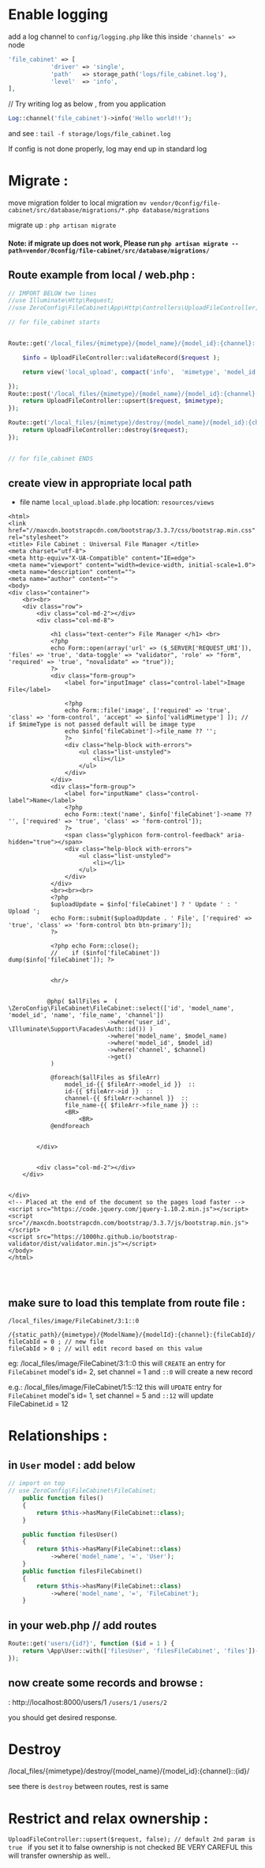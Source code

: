 # Enable logging 

add a log channel to `config/logging.php` like this  inside `'channels' => ` node

```php
'file_cabinet' => [
            'driver' => 'single',
            'path'   => storage_path('logs/file_cabinet.log'),
            'level'  => 'info',
], 
```

// Try writing log as below , from you application 
```php
Log::channel('file_cabinet')->info('Hello world!!');
```

and see : `tail -f storage/logs/file_cabinet.log`

If config is not done properly, log may end up in standard log 




# Migrate  : 

move migration folder to local migration `mv vendor/0config/file-cabinet/src/database/migrations/*.php database/migrations`

migrate up : `php artisan migrate`

#### Note: if migrate up does not work, Please run `php artisan migrate --path=vendor/0config/file-cabinet/src/database/migrations/`






## Route example from local / web.php : 

```php
// IMPORT BELOW two lines 
//use Illuminate\Http\Request;
//use ZeroConfig\FileCabinet\App\Http\Controllers\UploadFileController;

// for file_cabinet starts


Route::get('/local_files/{mimetype}/{model_name}/{model_id}:{channel}::{id}/', function (Request $request , $mimetype,  $model_name, $model_id, $channel, $id ) {

    $info = UploadFileController::validateRecord($request );

    return view('local_upload', compact('info',  'mimetype', 'model_id', 'model_name', 'channel' ));

});
Route::post('/local_files/{mimetype}/{model_name}/{model_id}:{channel}::{id}/', function (Request $request , $mimetype,  $model_name, $model_id, $channel, $id ) {
    return UploadFileController::upsert($request, $mimetype);
});

Route::get('/local_files/{mimetype}/destroy/{model_name}/{model_id}:{channel}::{id}/', function (Request $request) {
    return UploadFileController::destroy($request);
});


// for file_cabinet ENDS 

```



 ## create view in appropriate local path 
 
 - file name `local_upload.blade.php` location: `resources/views`

```
<html>
<link href="//maxcdn.bootstrapcdn.com/bootstrap/3.3.7/css/bootstrap.min.css" rel="stylesheet">
<title> File Cabinet : Universal File Manager </title>
<meta charset="utf-8">
<meta http-equiv="X-UA-Compatible" content="IE=edge">
<meta name="viewport" content="width=device-width, initial-scale=1.0">
<meta name="description" content="">
<meta name="author" content="">
<body>
<div class="container">
    <br><br>
    <div class="row">
        <div class="col-md-2"></div>
        <div class="col-md-8">

            <h1 class="text-center"> File Manager </h1> <br>
            <?php
            echo Form::open(array('url' => ($_SERVER['REQUEST_URI']), 'files' => 'true', 'data-toggle' => "validator", 'role' => "form", 'required' => 'true', "novalidate" => "true"));
            ?>
            <div class="form-group">
                <label for="inputImage" class="control-label">Image File</label>

                <?php
                echo Form::file('image', ['required' => 'true', 'class' => 'form-control', 'accept' => $info['validMimetype'] ]); // if $mimeType is not passed default will be image type
                echo $info['fileCabinet']->file_name ?? '';
                ?>
                <div class="help-block with-errors">
                    <ul class="list-unstyled">
                        <li></li>
                    </ul>
                </div>
            </div>
            <div class="form-group">
                <label for="inputName" class="control-label">Name</label>
                <?php
                echo Form::text('name', $info['fileCabinet']->name ?? '', ['required' => 'true', 'class' => 'form-control']);
                ?>
                <span class="glyphicon form-control-feedback" aria-hidden="true"></span>
                <div class="help-block with-errors">
                    <ul class="list-unstyled">
                        <li></li>
                    </ul>
                </div>
            </div>
            <br><br><br>
            <?php
            $uploadUpdate = $info['fileCabinet'] ? ' Update ' : ' Upload ';
            echo Form::submit($uploadUpdate . ' File', ['required' => 'true', 'class' => 'form-control btn btn-primary']);
            ?>

            <?php echo Form::close();
            //    if ($info['fileCabinet']) dump($info['fileCabinet']); ?>


            <hr/>


           @php( $allFiles =  ( \ZeroConfig\FileCabinet\FileCabinet::select(['id', 'model_name', 'model_id', 'name', 'file_name', 'channel'])
                            ->where('user_id',  \Illuminate\Support\Facades\Auth::id()) )
                            ->where('model_name', $model_name)
                            ->where('model_id', $model_id)
                            ->where('channel', $channel)
                            ->get()
            )

            @foreach($allFiles as $fileArr)
                model_id-{{ $fileArr->model_id }}  ::
                id-{{ $fileArr->id }}  ::
                channel-{{ $fileArr->channel }}  ::
                file_name-{{ $fileArr->file_name }} ::
                <BR>
                    <BR>
            @endforeach


        </div>


        <div class="col-md-2"></div>
    </div>


</div>
<!-- Placed at the end of the document so the pages load faster -->
<script src="https://code.jquery.com/jquery-1.10.2.min.js"></script>
<script src="//maxcdn.bootstrapcdn.com/bootstrap/3.3.7/js/bootstrap.min.js"></script>
<script src="https://1000hz.github.io/bootstrap-validator/dist/validator.min.js"></script>
</body>
</html>




```


## make sure to load this template from route file : 
```
/local_files/image/FileCabinet/3:1::0

/{static_path}/{mimetype}/{ModelName}/{modelId}:{channel}:{fileCabId}/
fileCabId = 0 ; // new file
fileCabId > 0 ; // will edit record based on this value 
```


eg: /local_files/image/FileCabinet/3:1::0
this will `CREATE` an entry for `FileCabinet` model's id= 2, set channel = 1 and `::0` will create  a new record 


e.g.: /local_files/image/FileCabinet/1:5::12
this will `UPDATE`  entry for `FileCabinet` model's id= 1, set channel = 5 and `::12` will update FileCabinet.id = 12 




# Relationships : 

## in `User` model : add below 



```php
// import on top
// use ZeroConfig\FileCabinet\FileCabinet; 
    public function files()
    {
        return $this->hasMany(FileCabinet::class);
    }

    public function filesUser()
    {
        return $this->hasMany(FileCabinet::class)
            ->where('model_name', '=', 'User');
    }
    public function filesFileCabinet()
    {
        return $this->hasMany(FileCabinet::class)
            ->where('model_name', '=', 'FileCabinet');
    }

```

## in your web.php // add routes

```php
Route::get('users/{id?}', function ($id = 1 ) {
    return \App\User::with(['filesUser', 'filesFileCabinet', 'files'])->find($id);
});

```

## now create some records and browse :
: http://localhost:8000/users/1
`/users/1`
`/users/2`

you should get desired response.



# Destroy 

/local_files/{mimetype}/destroy/{model_name}/{model_id}:{channel}::{id}/

see there is `destroy` between routes, rest is same 



# Restrict and relax ownership : 

`UploadFileController::upsert($request, false); // default 2nd param is true ` 
if you set it to false ownership is not checked
BE VERY CAREFUL this will transfer ownership as well.. 




